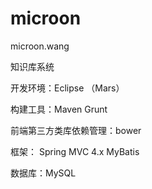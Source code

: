 # microon
microon.wang

知识库系统

开发环境：Eclipse （Mars）

构建工具：Maven Grunt 

前端第三方类库依赖管理：bower

框架： Spring MVC 4.x   MyBatis  

数据库：MySQL
